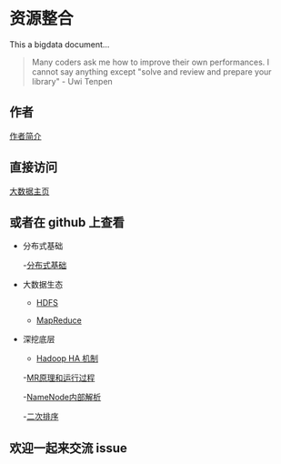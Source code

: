 # 资源整合

This a bigdata document...

>Many coders ask me how to improve their own performances. I cannot say anything except "solve and review and prepare your library" - Uwi Tenpen

## 作者

[作者简介](https://ziyuan.cuteximi.com/about/)

## 直接访问

[大数据主页](https://ziyuan.cuteximi.com)

## 或者在 github 上查看

- 分布式基础

  -[分布式基础](https://github.com/aikuyun/ziyuan/blob/master/docs/distribute/distribute.md)

- 大数据生态
  - [HDFS](https://github.com/aikuyun/ziyuan/tree/master/docs/ziyuan01#hdfs)

  - [MapReduce](https://github.com/aikuyun/ziyuan/tree/master/docs/ziyuan01#mapreduce)

- 深挖底层
  - [Hadoop HA 机制](https://github.com/aikuyun/ziyuan/tree/master/docs/ziyuan02#hadoop-ha-%E6%9C%BA%E5%88%B6)

  -[MR原理和运行过程](https://github.com/aikuyun/ziyuan/blob/master/docs/ziyuan02/MRyuanli.md)

  -[NameNode内部解析](https://github.com/aikuyun/ziyuan/blob/master/docs/ziyuan02/MRyuanli.md)

  -[二次排序](https://github.com/aikuyun/ziyuan/blob/master/docs/ziyuan02/secondarySort.md)

## 欢迎一起来交流 issue
